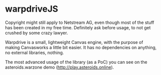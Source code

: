 # warpdriveJS
Copyright might still apply to Netstream AG, even though most of the stuff has been created in my free time. Definitely ask before usage, to not get crushed by some crazy lawyer.

Warpdrive is a small, lightweight Canvas engine, with the purpose of making Canvasworks a little bit easier. It has no dependencies on anything, no external libraries, nothing.

The most advanced usage of the library (as a PoC) you can see on the asteroids.warzone demo (http://play.asteroids.online).
